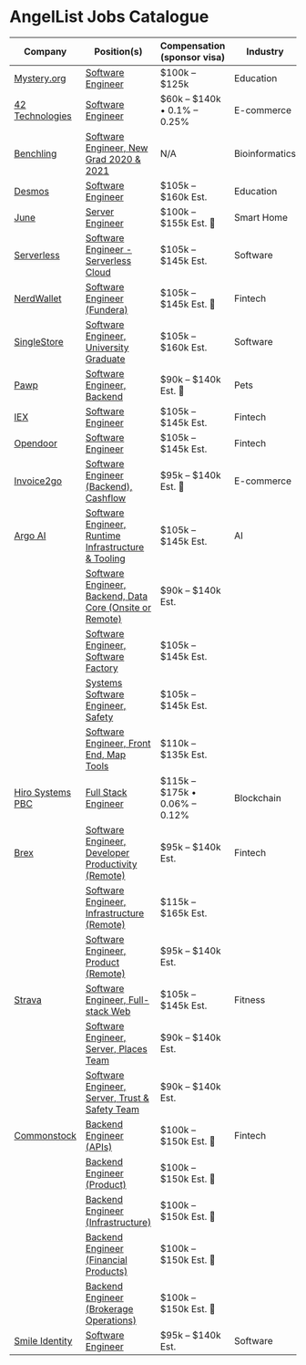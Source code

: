# AngelList Jobs Catalogue

| Company | Position(s) | Compensation (sponsor visa) | Industry |
|---------|-------------|-----------------------------|----------|
| [Mystery.org](https://about.mystery.org/) | [Software Engineer](https://about.mystery.org/open-positions?gh_jid=4415088003) | $100k – $125k | Education |
| [42 Technologies](https://www.42technologies.com/) | [Software Engineer](https://angel.co/company/42/jobs/647186-software-engineer-full-time-remote) | $60k – $140k • 0.1% – 0.25% | E-commerce |
| [Benchling](https://www.benchling.com/) | [Software Engineer, New Grad 2020 & 2021](https://angel.co/company/benchling/jobs/941270-software-engineer-new-grad-2020-2021) | N/A | Bioinformatics |
| [Desmos](https://www.desmos.com/) | [Software Engineer](https://angel.co/company/desmos/jobs/1274170-software-engineer) | $105k – $160k Est. | Education |
| [June](https://juneoven.com/) | [Server Engineer](https://angel.co/company/june/jobs/1274505-server-engineer) | $100k – $155k Est. 🔸 | Smart Home |
| [Serverless](https://www.serverless.com/) | [Software Engineer - Serverless Cloud](https://angel.co/company/serverless-inc/jobs/1253459-software-engineer-serverless-cloud) | $105k – $145k Est. | Software |
| [NerdWallet](https://www.nerdwallet.com/) | [Software Engineer (Fundera)](https://angel.co/company/nerdwallet/jobs/1246787-software-engineer-fundera) | $105k – $145k Est. 🔸 | Fintech |
| [SingleStore](https://www.singlestore.com/) | [Software Engineer, University Graduate](https://angel.co/company/singlestore/jobs/972405-software-engineer-university-graduate) | $105k – $160k Est. | Software |
| [Pawp](https://pawp.com/) | [Software Engineer, Backend](https://angel.co/company/pawp-pet/jobs/1271805-software-engineer-backend) | $90k – $140k Est. 🔸 | Pets |
| [IEX](https://iextrading.com/) | [Software Engineer](https://angel.co/company/iex/jobs/1254332-software-engineer) | $105k – $145k Est. | Fintech |
| [Opendoor](https://www.opendoor.com/) | [Software Engineer](https://angel.co/company/opendoor/jobs/1253241-software-engineer) | $105k – $145k Est. | Fintech |
| [Invoice2go](https://invoice.2go.com/) | [Software Engineer (Backend), Cashflow](https://angel.co/company/invoice2go/jobs/1159784-software-engineer-backend-cashflow) | $95k – $140k Est. 🔸 | E-commerce |
| [Argo AI](https://www.argo.ai/) | [Software Engineer, Runtime Infrastructure & Tooling](https://angel.co/company/argo-ai/jobs/1180868-software-engineer-runtime-infrastructure-tooling) | $105k – $145k Est. | AI |
|| [Software Engineer, Backend, Data Core (Onsite or Remote)](https://angel.co/company/argo-ai/jobs/1259914-software-engineer-backend-data-core-onsite-or-remote) | $90k – $140k Est. ||
|| [Software Engineer, Software Factory](https://angel.co/company/argo-ai/jobs/1265789-software-engineer-software-factory) | $105k – $145k Est. ||
|| [Systems Software Engineer, Safety](https://angel.co/company/argo-ai/jobs/1268595-systems-software-engineer-safety) | $105k – $145k Est. ||
|| [Software Engineer, Front End, Map Tools](https://angel.co/company/argo-ai/jobs/1268609-software-engineer-front-end-map-tools) | $110k – $135k Est. ||
| [Hiro Systems PBC](https://www.hiro.so/) | [Full Stack Engineer](https://angel.co/company/hirosystems/jobs/1244959-full-stack-engineer) | $115k – $175k • 0.06% – 0.12% | Blockchain |
| [Brex](https://www.brex.com/) | [Software Engineer, Developer Productivity (Remote)](https://angel.co/company/brex/jobs/704247-software-engineer-developer-productivity-remote) | $95k – $140k Est. | Fintech |
|| [Software Engineer, Infrastructure (Remote)](https://angel.co/company/brex/jobs/704248-software-engineer-infrastructure-remote) | $115k – $165k Est. ||
|| [Software Engineer, Product (Remote)](https://angel.co/company/brex/jobs/1045040-software-engineer-product-remote) | $95k – $140k Est. ||
| [Strava](https://www.strava.com/) | [Software Engineer, Full-stack Web](https://angel.co/company/strava/jobs/1202061-software-engineer-full-stack-web-competition-and-community-team) | $105k – $145k Est. | Fitness |
|| [Software Engineer, Server, Places Team](https://angel.co/company/strava/jobs/1204374-software-engineer-server-places-team) | $90k – $140k Est. ||
|| [Software Engineer, Server, Trust & Safety Team](https://angel.co/company/strava/jobs/1237198-software-engineer-server-trust-safety-team) | $90k – $140k Est. ||
| [Commonstock](https://www.commonstock.com/) | [Backend Engineer (APIs)](https://angel.co/company/commonstock/jobs/1254938-backend-engineer-apis) | $100k – $150k Est. 🔸 | Fintech |
|| [Backend Engineer (Product)](https://angel.co/company/commonstock/jobs/1271661-backend-engineer-product) | $100k – $150k Est. 🔸 ||
|| [Backend Engineer (Infrastructure)](https://angel.co/company/commonstock/jobs/1271662-backend-engineer-infrastructure) | $100k – $150k Est. 🔸 ||
|| [Backend Engineer (Financial Products)](https://angel.co/company/commonstock/jobs/1271663-backend-engineer-financial-products) | $100k – $150k Est. 🔸 ||
|| [Backend Engineer (Brokerage Operations)](https://angel.co/company/commonstock/jobs/1271664-backend-engineer-brokerage-operations) | $100k – $150k Est. 🔸 ||
| [Smile Identity](https://www.smileidentity.com/) | [Software Engineer](https://angel.co/company/smile-identity/jobs/1241018-software-engineer) | $95k – $140k Est. | Software |
